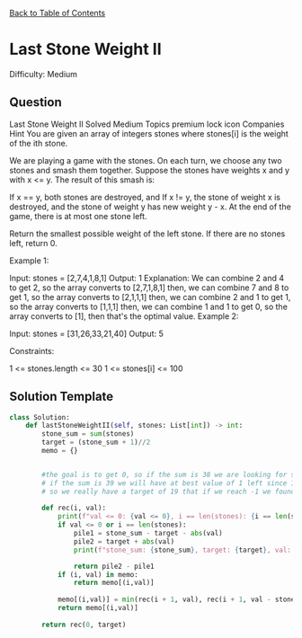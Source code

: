 [Back to Table of Contents](../README.md)

# Last Stone Weight II
Difficulty: Medium

## Question
Last Stone Weight II
Solved
Medium
Topics
premium lock icon
Companies
Hint
You are given an array of integers stones where stones[i] is the weight of the ith stone.

We are playing a game with the stones. On each turn, we choose any two stones and smash them together. Suppose the stones have weights x and y with x <= y. The result of this smash is:

If x == y, both stones are destroyed, and
If x != y, the stone of weight x is destroyed, and the stone of weight y has new weight y - x.
At the end of the game, there is at most one stone left.

Return the smallest possible weight of the left stone. If there are no stones left, return 0.

 

Example 1:

Input: stones = [2,7,4,1,8,1]
Output: 1
Explanation:
We can combine 2 and 4 to get 2, so the array converts to [2,7,1,8,1] then,
we can combine 7 and 8 to get 1, so the array converts to [2,1,1,1] then,
we can combine 2 and 1 to get 1, so the array converts to [1,1,1] then,
we can combine 1 and 1 to get 0, so the array converts to [1], then that's the optimal value.
Example 2:

Input: stones = [31,26,33,21,40]
Output: 5
 

Constraints:

1 <= stones.length <= 30
1 <= stones[i] <= 100

## Solution Template
```python
class Solution:
    def lastStoneWeightII(self, stones: List[int]) -> int:
        stone_sum = sum(stones)
        target = (stone_sum + 1)//2
        memo = {}


        #the goal is to get 0, so if the sum is 38 we are looking for stones adding to 19
        # if the sum is 39 we will have at best value of 1 left since 19 will cancel with 19 stones leaving 1
        # so we really have a target of 19 that if we reach -1 we found out answer
    
        def rec(i, val):
            print(f"val <= 0: {val <= 0}, i == len(stones): {i == len(stones)}")
            if val <= 0 or i == len(stones):
                pile1 = stone_sum - target - abs(val)
                pile2 = target + abs(val)
                print(f"stone_sum: {stone_sum}, target: {target}, val: {val}, pile1: {pile1}, pile2: {pile2}")

                return pile2 - pile1
            if (i, val) in memo:
                return memo[(i,val)]
            
            memo[(i,val)] = min(rec(i + 1, val), rec(i + 1, val - stones[i]))
            return memo[(i,val)]
        
        return rec(0, target)
```
